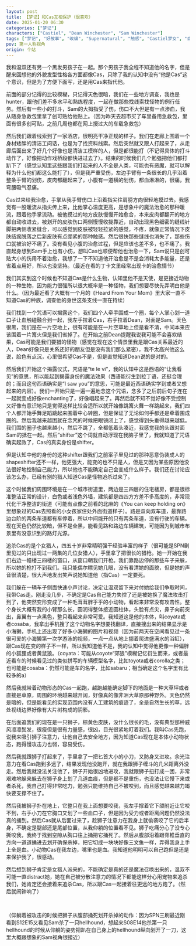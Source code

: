 ```yaml
---
layout: post
title: 【梦记】和Cas互相保护（很喜欢）
date: 2025-01-20 06:30
categories: ["梦记"]
characters: ["Castiel", "Dean Winchester", "Sam Winchester"]
tags: ["梦记", "好故事", "改编", "Supernatural", "触感", "Castiel梦女", "自我牺牲", "西班牙语", "追杀", "逃亡", "血", "案件"]
pov: 第一人称视角
origin: 个站
---
```


我和温双还有另一个黑发男孩子在一起。那个男孩子我全程不知道他的名字，但是醒来回想他的外貌发型性格各方面都像Cas，只除了我的认知中没有“他是Cas”这个意识，但是为了方便下面写，还是用Cas来指代他。

前面的部分记得的比较模糊，只记得天色很暗，我们在一些地方调查，我也是hunter，跟他们差不多水平和熟练程度，一起在做那些找线索找怪物的例行任务。然后有一些小的打斗，Sam的大拇指受了伤，伤口不大但是有一点渗血，我从随身急救包里拿了创可贴给他贴上。（因为昨天去超市买了车里备用急救包，里面有很多创可贴，之前几周也都在网上搜过大的车载急救包）

然后我们跟着线索到了一家酒店，很明亮干净正规的样子。我们在走廊上围着一个身材矮胖的清洁工问话，也是为了找资料线索。然后突然就又跟人打起来了，从走廊后面出来了好几个好像也是清洁工模样的人，但是都很能打（不记得具体的打斗动作了，好像把动作戏桥段都快进过去了）。结束的时候我们几个勉强把他们都打趴下了（感觉认知里这些跟我们打起来的人不全是人类，可能也有恶魔，就可以解释为什么他们都这么能打了），但是我严重受伤，左边手臂有一条很长的几乎沿着整条手臂的划伤，皮肉都翻起来了，小腹有一道横的划伤，都血淋淋的，很痛，我弯腰吸气忍痛。

Cas过来给我治愈，手掌从我手臂伤口上沿着指尖往肩膀方向很轻地摸过去。我感觉有一股暖流从指尖传上来，比他掌心温度更高，是想象中的魔法治愈的那种暖流，跟着他手掌流动。被他摸过的地方皮肤慢慢开始愈合，本来皮肉都翻开的地方都自动收进去，被划开的皮肤伤口两侧慢慢收拢靠近，自动出现黑色细密的缝线针脚把两侧收紧缝合，可以感觉到皮肤被轻轻拉紧的感觉，不疼，就像正常情况下皮肤结痂脱落之后新皮肤有点绷紧的那种触感。然后很快那些缝线也消失了，那些伤口就被治好不痛了。没有看见小腹的治愈过程，但是应该也差不多，也不痛了。我直起身想到Sam手上也有小伤，想叫Cas也顺便帮他也治愈一下，Sam说只是创可贴大小的伤用不着治愈，我想了一下不知道他开治愈是不是会消耗太多能量，还是省着点用好，所以也没坚持。（最近在看的丁卡文里经常出现卡的治愈情节）

我们其实到这个时候也不知道Cas是什么生物，认知里他不是天使，是更接近动物的一种生物，因为能力很强所以很大概率是一种怪物，我们想要尽快先弄明白他是什么。（因为最近看了大概有一个月的《Heard From Your Mom》里大家一直不知道Cas的种族，调查他的身世这条支线一直在持续）

我们找到一个咒语可以揭露这个，我们四个人牵手围成一个圈，每个人掌心划一道口子让血触碰融合到一起，我左手拉着Cas，右手拉着Dean，对面是Sam。天色很黑，我们是在一片空地上，很有可能是在一片空草地上但是看不清，中间本来应该围着一片篝火但是我们省掉了。在开始之前Dean提醒我说我可能不会喜欢结果，Cas可能是我们要猎的怪物（感觉在现在这个情景里我是跟Cas关系最近的人，Dean好像只是关系还好的朋友但是没有我们那么紧密），我不太高兴他这么说，脸色有点沉，心里很希望Cas不是，但是直觉知道Dean说的是对的。

然后我们开始这个揭露仪式，咒语是“te le vi”，我的认知中这是西语的“让我看见”的意思，所以能起到揭露身份的魔法效果（西语能衍生到拉丁语，还挺合理的；而且这句西语确实是“I saw you”的意思，可能是最近西语确实学到或者又想起来的内容）。我们一开始只是一遍一遍地念这个咒语，念多了之后前后句子连在一起就变成好像enchanting了，好像唱起来了。再然后就不知不觉好像不受控制又好像有意识地只是觉得这样比较合适所以就开始像跳篝火舞一样跳起来，我们四个人都开始手舞足蹈跳起来围着中心转圈，但是保证了无论如何手都还是牵着围成圈的。然后我越来越困就在念咒的时候把眼镜闭上了，感觉得到头垂得越来越低。我们围的圈子也越来越小，然后不跳了，全都低着头凑近，我感觉我的头跟对面Sam的抵在一起。然后“shifter”这个词就自动浮现在我脑子里了，我就知道了咒语确实起效了，Cas的真实身份是shifter。

但是认知中他的身份的这种shifter跟我们之前案子里见过的那种恶意伪装成人的shapeshifter还不一样，他更强大，能变的也不只是人，但是又因为某些原因他没法很好地控制自己能力，所以他也不能确定自己会变成什么样子。我们还在讨论应该怎么办，已经有别的猎人知道Cas是怪物追杀过来了。

这个时候我们周围环境是在一个城市街道里，两边是三四层的住宅楼房，都是很标准整洁正常的设计，白色或者浅色外墙，建筑都是四四方方差不多高度的，非常现代化干净整洁的街道（可能有点像之前看的北麻的《You can keep holding on》里想象过的Cas去照看的小女孩家住处外面街道样子）。路是双向双车道，最靠路边台阶的两条车道都有车停着，所以中间能开的只有两条车道，没有行驶的车辆。现在天色仍然比较暗，但不是全黑，能看见路和路边车辆建筑，可能因为到城市布景里有没意识到的路灯光源。

追杀Cas的是个女猎人，四五十岁非常精明强干经验丰富的样子（很可能是SPN剧里见过的只出现过一两集的几位女猎人），手里拿了把很长的猎枪。她一开始在我们右边一幢楼三四楼的窗口，从窗口朝我们开枪。我们靠路边停的那些车子来躲，所以她的枪打不到我们。我只能偶尔瞟见她几眼，没有看清她的面貌，但是她的声音很清楚，很大声地发出笑声说她知道他（指Cas）一定要死。

我们躲在一辆车子侧面快速小声讨论，决定让温双留下来对付她给我们争取时间，我带Cas走。刚走没几步，不确定是Cas自己能力失控了还是被她换了魔法攻击打到了，他突然变形变成了一种毛茸茸胖乎乎的小动物，看起来非常没有攻击性。整个身长大概有我的小臂那么长，圆润得整体接近圆柱体，头脸有点尖，鼻子向前突出，鼻翼有一点黑色，整只看起来非常可爱。我知道这是他的本体，叫coyata或者cosaba，我拿出手机搜了这个动物名字想要找翻译，直接搜出来的结果显示是小海獭，手机上还出现了好多小海獭的图片和视频（因为前两天在空间看见过一条很可爱的小海獭第一次学游泳的视频，一点一点从地上挪着爬进盛满水的浴缸），跟Cas现在变的样子不一样，所以我知道他不是，我的认知中觉得他更像一种偏胖的小狐狸或者黄鼠狼。（coyata：可能从coyote“郊狼”模糊记忆衍生而来，或者最近看车的时候看见过的类似拼写的车辆模型名字，比如toyota或者corolla之类；也可能是cosaba：仍然可能是车的名字，比如sabaru；相当确定这个名字里有比较多的a）

然后我就带着动物形态的Cas一起跑，越跑越能确定脚下的地面是一种大草坪或者直接是草原，周围的环境越来越开阔，好像真的像非洲大草原那种野外。天色仍然是暗的，但是能看见的实现范围内没有人工建筑的痕迹了，全是自然生长的草，远处视线边界好像有大片树构成的阴影。

在后面追我们的现在是一只狮子，棕黄色皮肤，没什么很长的毛，没有典型那种威风凛凛鬓发，很瘦但是很有力量感，很凶，目光很紧地盯着我们。我叫Cas先跑，说我来吸引狮子注意力，让他自己去安全地方，因为知道Cas现在是本体小动物状态，跑得慢攻击力也弱，容易受伤。

然后我就跟狮子打起来了，手里拿了一把匕首大小的小刀，又防身又进攻。余光注意力在看Cas跑到多远了，结果发现他没跑开，就在我跟狮子缠斗的几米距离外没走。然后我就没法关注他了，狮子开始很凶地进攻，我就跟狮子扭打成一团，非常艰难地躲来躲去在狮子身上划了几道血痕，但是都不是重伤，也没法让它慢下来或者杀死，我自己打得非常吃力，勉强只能维持自己不被咬到，而且感觉越来越力竭快要支撑不住了。

然后我被狮子扑在地上，它整只在我上面想要咬我，我左手撑着它下颌附近让它咬不到，右手小刀在它胸口又划了一些血口子，但是因为受力或者距离问题仍然没法真的捅到。然后Cas就从后面过来了，趁狮子注意力在我身上就偷袭咬了它的后半身，不确定是腿部还是尾部位置，从我仰躺的位置看不见。狮子吃痛分心了没专心撕咬我，我终于找到空隙从胸口往上捅把它捅死了。然后从腹部沿着跟脊椎垂直的方向一道道捅进去划开确保杀掉，把它切成一块块好像三文鱼一样，弄得我身上手上全是血。小动物Cas在我左边，嘴里也是血。我知道他明明可以自己跑但是还是来保护我了，很感动。

然后想到狮子肯定是女猎人派来的，不能确定是真的还是魔法召唤出来的，温双不可能一直distract她，她在自己被分散注意力的情况下都能这样分心用宠物来追杀我们，她肯定还会接着来追杀Cas，所以跟Cas一起接着往更远的地方跑了。（然后就闹钟响了）

<br>

（仰躺着被攻击的时候把狮子从腹部捅死划开杀掉的动作：因为SPN三刷最近刚看到S12E15又看见Sam杀了一只hellhound，想起来S08E14他杀第一只hellhound的时候从仰躺的姿势把趴在自己身上的hellhound纵向划开了一刀，这里大概跟想象的Sam视角很接近）

